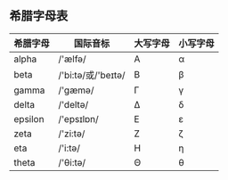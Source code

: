 ## 希腊字母表


|希腊字母|国际音标|大写字母|小写字母|
|-----|-----|-----|----|
|alpha|/'ælfə/|Α|α|
|beta|/'bi:tə/或/'beɪtə/|Β|β|
|gamma|/'gæmə/|Γ|γ|
|delta|/'deltə/|Δ|δ|
|epsilon|/'epsɪlɒn/|Ε|ε|
|zeta|/'zi:tə/|Ζ|ζ|
|eta|/'i:tə/|Η|η|
|theta|/'θi:tə/|Θ|θ|






